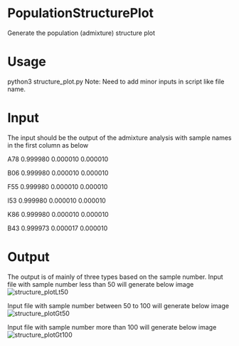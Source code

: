 # PopulationStructurePlot
Generate the population (admixture) structure plot
# Usage
python3 structure_plot.py
Note: Need to add minor inputs in script like file name.

# Input
The input should be the output of the admixture analysis with sample names in the first column as below

A78 0.999980 0.000010 0.000010

B06 0.999980 0.000010 0.000010

F55 0.999980 0.000010 0.000010

I53 0.999980 0.000010 0.000010

K86 0.999980 0.000010 0.000010

B43 0.999973 0.000017 0.000010

# Output
The output is of mainly of three types based on the sample number.
Input file with sample number less than 50 will generate below image
![structure_plotLt50](https://github.com/user-attachments/assets/ad77875e-d757-41bc-be61-3a70281271dd)

Input file with sample number between 50 to 100 will generate below image
![structure_plotGt50](https://github.com/user-attachments/assets/608bbb8a-198c-4554-b62a-1ef82819ca25)

Input file with sample number more than 100 will generate below image
![structure_plotGt100](https://github.com/user-attachments/assets/3798cbcf-b024-4a18-85ff-d457134f5fc1)
